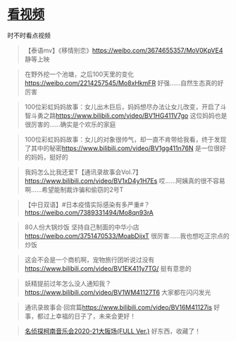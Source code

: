 # [看视频](https://github.com/noteMay/blog/issues/3)

时不时看点视频

> 【泰语mv】《移情别恋》<https://weibo.com/3674655357/MoV0KpVE4>
静等上映

> 在野外挖一个池塘，之后100天里的变化<https://weibo.com/2214257545/Mo8xHkmFR>
好强……自然生态真的好厉害

> 100位彩虹妈妈故事：女儿出木巨后，妈妈想尽办法让女儿改变，开启了斗智斗勇之路<https://www.bilibili.com/video/BV1HG411V7go>
这位妈妈也是很厉害的……确实是个欢乐的家庭

> 100位彩虹妈妈故事：女儿的对象很帅气，却一直不肯带给我看，终于发现了其中的秘密<https://www.bilibili.com/video/BV1gg411n76N>
是一位很好的妈妈，挺好的

> 我妈怎么比我还爱T【通讯录故事会Vol.7】<https://www.bilibili.com/video/BV1xD4y1H7Es>
哎……阿姨真的很不容易啊……希望能制裁诈骗和偷窃的2号T

> 【中日双语】#日本疫情实际感染有多严重#？<https://weibo.com/7389331494/Mo8qn93rA>

> 80人份大锅炒饭 坚持自己制面的中华小店<https://weibo.com/3751470533/MoabDijxT>
很厉害……我也想吃正宗点的炒饭

> 这会不会是一个商机啊，宠物旅行团听说过没有<https://www.bilibili.com/video/BV1EK411y7TG/>
挺有意思的

> 妖精提前过年怎么没人通知我？<https://www.bilibili.com/video/BV1WM41127T6>
大家都在闪闪发光

> 通讯录故事会·回宫篇<https://www.bilibili.com/video/BV16M41127is>
好事，都过上幸福的日子了，未来会更好！

> [名侦探柯南音乐会2020-21大阪场(FULL Ver.)](https://www.bilibili.com/video/BV1x64y1C7ph)
好东西，收藏了！